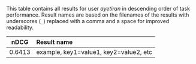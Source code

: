 This table contains all results for user *ayetiran* in descending order of task
performance.  Result names are based on the filenames of the results with
underscores (`_`) replaced with a comma and a space for improved readability.

| nDCG | Result name |
|------|:------------|
| 0.6413 | example, key1=value1, key2=value2, etc |
